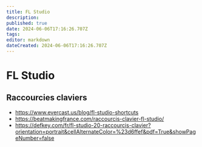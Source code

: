 ```yaml
---
title: FL Studio
description: 
published: true
date: 2024-06-06T17:16:26.707Z
tags: 
editor: markdown
dateCreated: 2024-06-06T17:16:26.707Z
---
```


# FL Studio

## Raccourcies claviers

- <https://www.evercast.us/blog/fl-studio-shortcuts>
- <https://beatmakingfrance.com/raccourcis-clavier-fl-studio/>
- <https://defkey.com/fr/fl-studio-20-raccourcis-clavier?orientation=portrait&cellAlternateColor=%23d6ffef&pdf=True&showPageNumber=false>
